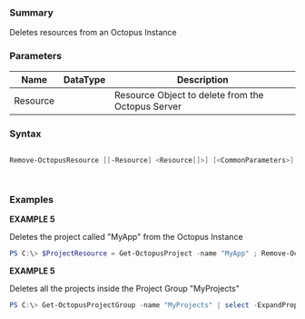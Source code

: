 ﻿### Summary
Deletes resources from an Octopus Instance
### Parameters
| Name | DataType          | Description |
| ------------- | ----------- | ----------- |
| Resource |  |  Resource Object to delete from the Octopus Server     |

### Syntax
``` powershell

Remove-OctopusResource [[-Resource] <Resource[]>] [<CommonParameters>]




``` 

### Examples
**EXAMPLE 5**

Deletes the project called "MyApp" from the Octopus Instance

 ``` powershell 
 PS C:\> $ProjectResource = Get-OctopusProject -name "MyApp" ; Remove-OctopusResource -resource $ProjectResource
 ``` 

**EXAMPLE 5**

Deletes all the projects inside the Project Group "MyProjects"

 ``` powershell 
 PS C:\> Get-OctopusProjectGroup -name "MyProjects" | select -ExpandProperty Projects | Remove-OctopusResource
 ``` 

